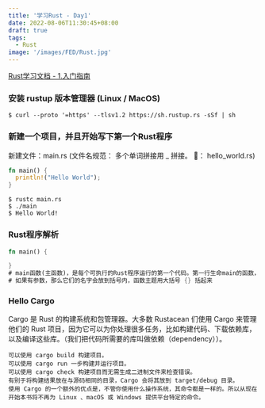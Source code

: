 ```yaml
---
title: '学习Rust - Day1'
date: 2022-08-06T11:30:45+08:00
draft: true
tags:
  - Rust
image: '/images/FED/Rust.jpg'
---
```


[Rust学习文档 - 1.入门指南](https://rustwiki.org/zh-CN/book/ch01-03-hello-cargo.html)

### 安装 rustup 版本管理器 (Linux / MacOS)
```shell
$ curl --proto '=https' --tlsv1.2 https://sh.rustup.rs -sSf | sh
```

### 新建一个项目，并且开始写下第一个Rust程序
新建文件：main.rs (文件名规范： 多个单词拼接用 _ 拼接。 🌰： hello_world.rs)
```rust
fn main() {
  println!("Hello World");
}
```

```shell
$ rustc main.rs
$ ./main
$ Hello World!
```

### Rust程序解析
```rust
fn main() {

}
# main函数(主函数)，是每个可执行的Rust程序运行的第一个代码。第一行生命main的函数，不带参数也没有返回值。
# 如果有参数，那么它们的名字会放到括号内，函数主题用大括号 {} 括起来
```


### Hello Cargo
Cargo 是 Rust 的构建系统和包管理器。大多数 Rustacean 们使用 Cargo 来管理他们的 Rust 项目，因为它可以为你处理很多任务，比如构建代码、下载依赖库，以及编译这些库。（我们把代码所需要的库叫做依赖（dependency））。


```
可以使用 cargo build 构建项目。
可以使用 cargo run 一步构建并运行项目。
可以使用 cargo check 构建项目而无需生成二进制文件来检查错误。
有别于将构建结果放在与源码相同的目录，Cargo 会将其放到 target/debug 目录。
使用 Cargo 的一个额外的优点是，不管你使用什么操作系统，其命令都是一样的。所以从现在开始本书将不再为 Linux 、macOS 或 Windows 提供平台特定的命令。
```